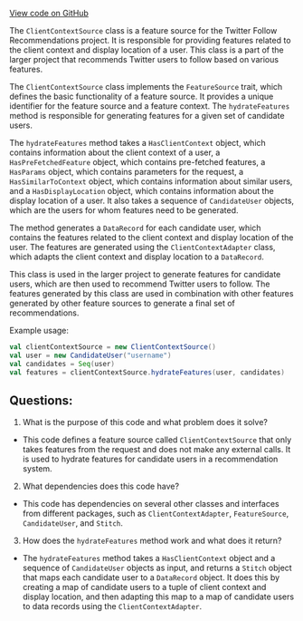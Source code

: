 [View code on GitHub](https://github.com/misbahsy/the-algorithm/follow-recommendations-service/common/src/main/scala/com/twitter/follow_recommendations/common/feature_hydration/sources/ClientContextSource.scala)

The `ClientContextSource` class is a feature source for the Twitter Follow Recommendations project. It is responsible for providing features related to the client context and display location of a user. This class is a part of the larger project that recommends Twitter users to follow based on various features.

The `ClientContextSource` class implements the `FeatureSource` trait, which defines the basic functionality of a feature source. It provides a unique identifier for the feature source and a feature context. The `hydrateFeatures` method is responsible for generating features for a given set of candidate users.

The `hydrateFeatures` method takes a `HasClientContext` object, which contains information about the client context of a user, a `HasPreFetchedFeature` object, which contains pre-fetched features, a `HasParams` object, which contains parameters for the request, a `HasSimilarToContext` object, which contains information about similar users, and a `HasDisplayLocation` object, which contains information about the display location of a user. It also takes a sequence of `CandidateUser` objects, which are the users for whom features need to be generated.

The method generates a `DataRecord` for each candidate user, which contains the features related to the client context and display location of the user. The features are generated using the `ClientContextAdapter` class, which adapts the client context and display location to a `DataRecord`.

This class is used in the larger project to generate features for candidate users, which are then used to recommend Twitter users to follow. The features generated by this class are used in combination with other features generated by other feature sources to generate a final set of recommendations.

Example usage:

```scala
val clientContextSource = new ClientContextSource()
val user = new CandidateUser("username")
val candidates = Seq(user)
val features = clientContextSource.hydrateFeatures(user, candidates)
```
## Questions: 
 1. What is the purpose of this code and what problem does it solve? 
- This code defines a feature source called `ClientContextSource` that only takes features from the request and does not make any external calls. It is used to hydrate features for candidate users in a recommendation system.

2. What dependencies does this code have? 
- This code has dependencies on several other classes and interfaces from different packages, such as `ClientContextAdapter`, `FeatureSource`, `CandidateUser`, and `Stitch`.

3. How does the `hydrateFeatures` method work and what does it return? 
- The `hydrateFeatures` method takes a `HasClientContext` object and a sequence of `CandidateUser` objects as input, and returns a `Stitch` object that maps each candidate user to a `DataRecord` object. It does this by creating a map of candidate users to a tuple of client context and display location, and then adapting this map to a map of candidate users to data records using the `ClientContextAdapter`.